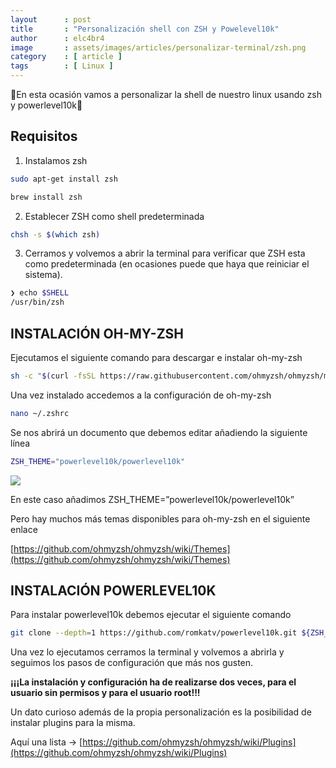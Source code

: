 ```yaml
---
layout      : post
title       : "Personalización shell con ZSH y Powelevel10k"
author      : elc4br4
image       : assets/images/articles/personalizar-terminal/zsh.png
category    : [ article ]
tags        : [ Linux ]
---
```

🤠En esta ocasión vamos a personalizar la shell de nuestro linux usando zsh y powerlevel10k🤠

## Requisitos

1. Instalamos zsh

```bash
sudo apt-get install zsh

brew install zsh
```

2. Establecer ZSH como shell predeterminada

```bash
chsh -s $(which zsh)
```


3. Cerramos y volvemos a abrir la terminal para verificar que ZSH esta como predeterminada (en ocasiones puede que haya que reiniciar el sistema).

```bash
❯ echo $SHELL
/usr/bin/zsh
```

## INSTALACIÓN OH-MY-ZSH

Ejecutamos el siguiente comando para descargar e instalar oh-my-zsh

```bash 
sh -c "$(curl -fsSL https://raw.githubusercontent.com/ohmyzsh/ohmyzsh/master/tools/install.sh)" 
```


Una vez instalado accedemos a la configuración de oh-my-zsh

```bash 
nano ~/.zshrc
```


Se nos abrirá un documento que debemos editar añadiendo la siguiente línea

```bash
ZSH_THEME="powerlevel10k/powerlevel10k"
```


![](/assets/images/personalizar-terminal/powerlevel10k.png)

En este caso añadimos ZSH_THEME=”powerlevel10k/powerlevel10k”

Pero hay muchos más temas disponibles para oh-my-zsh en el siguiente enlace

[https://github.com/ohmyzsh/ohmyzsh/wiki/Themes](https://github.com/ohmyzsh/ohmyzsh/wiki/Themes)


## INSTALACIÓN POWERLEVEL10K

Para instalar powerlevel10k debemos ejecutar el siguiente comando

```bash
git clone --depth=1 https://github.com/romkatv/powerlevel10k.git ${ZSH_CUSTOM:-$HOME/.oh-my-zsh/custom}/themes/powerlevel10k 
```

Una vez lo ejecutamos cerramos la terminal y volvemos a abrirla y seguimos los pasos de configuración que más nos gusten.


**¡¡¡La instalación y configuración ha de realizarse dos veces, para el usuario sin permisos y para el usuario root!!!**

Un dato curioso además de la propia personalización es la posibilidad de instalar plugins para la misma.

Aquí una lista → [https://github.com/ohmyzsh/ohmyzsh/wiki/Plugins](https://github.com/ohmyzsh/ohmyzsh/wiki/Plugins)



